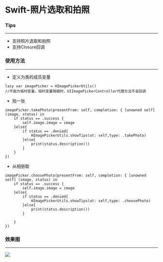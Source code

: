 # Swift-照片选取和拍照

### Tips

---

- 支持照片选取和拍照
- 支持Closure回调

### 使用方法  
---

- 定义为类的成员变量

```
lazy var imagePicker = HImagePickerUtils()
//不能为临时变量，临时变量销毁时，UIImagePickerController代理方法不会回调
```

- 拍一张

```
imagePicker.takePhoto(presentFrom: self, completion: { [unowned self] (image, status) in
    if status == .success {
        self.image.image = image
    }else{
        if status == .denied{
            HImagePickerUtils.showTips(at: self,type: .takePhoto)
        }else{
            print(status.description())
        }
    }
})

```
- 从相册取

```
imagePicker.choosePhoto(presentFrom: self, completion: { [unowned self] (image, status) in
    if status == .success {
        self.image.image = image
    }else{
        if status == .denied{
            HImagePickerUtils.showTips(at: self,type: .choosePhoto)
        }else{
            print(status.description())
        }
        
    }
})
```

### 效果图
---

>
![](https://github.com/iFallen/HImagePickerUtils-Swift/raw/master/ScreenShot/1.png)
